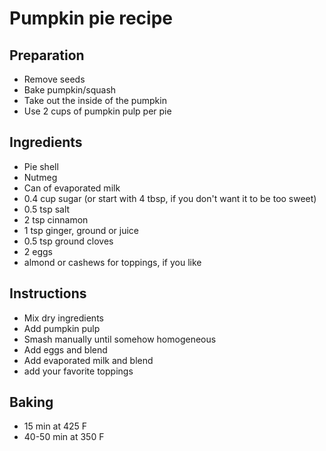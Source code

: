 # Pumpkin pie recipe


## Preparation

- Remove seeds
- Bake pumpkin/squash
- Take out the inside of the pumpkin
- Use 2 cups of pumpkin pulp per pie


## Ingredients

- Pie shell
- Nutmeg
- Can of evaporated milk
- 0.4 cup sugar (or start with 4 tbsp, if you don't want it to be too sweet)
- 0.5 tsp salt
- 2 tsp cinnamon
- 1 tsp ginger, ground or juice
- 0.5 tsp ground cloves
- 2 eggs
- almond or cashews for toppings, if you like

## Instructions

- Mix dry ingredients
- Add pumpkin pulp
- Smash manually until somehow homogeneous
- Add eggs and blend
- Add evaporated milk and blend
- add your favorite toppings


## Baking

- 15 min at 425 F
- 40-50 min at 350 F

